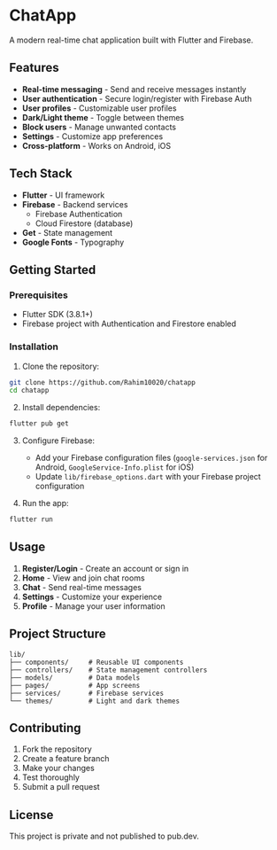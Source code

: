 # ChatApp

A modern real-time chat application built with Flutter and Firebase.

## Features

- **Real-time messaging** - Send and receive messages instantly
- **User authentication** - Secure login/register with Firebase Auth
- **User profiles** - Customizable user profiles
- **Dark/Light theme** - Toggle between themes
- **Block users** - Manage unwanted contacts
- **Settings** - Customize app preferences
- **Cross-platform** - Works on Android, iOS

## Tech Stack

- **Flutter** - UI framework
- **Firebase** - Backend services
  - Firebase Authentication
  - Cloud Firestore (database)
- **Get** - State management
- **Google Fonts** - Typography

## Getting Started

### Prerequisites

- Flutter SDK (3.8.1+)
- Firebase project with Authentication and Firestore enabled

### Installation

1. Clone the repository:
```bash
git clone https://github.com/Rahim10020/chatapp
cd chatapp
```

2. Install dependencies:
```bash
flutter pub get
```

3. Configure Firebase:
   - Add your Firebase configuration files (`google-services.json` for Android, `GoogleService-Info.plist` for iOS)
   - Update `lib/firebase_options.dart` with your Firebase project configuration

4. Run the app:
```bash
flutter run
```

## Usage

1. **Register/Login** - Create an account or sign in
2. **Home** - View and join chat rooms
3. **Chat** - Send real-time messages
4. **Settings** - Customize your experience
5. **Profile** - Manage your user information

## Project Structure

```
lib/
├── components/     # Reusable UI components
├── controllers/    # State management controllers
├── models/         # Data models
├── pages/          # App screens
├── services/       # Firebase services
└── themes/         # Light and dark themes
```

## Contributing

1. Fork the repository
2. Create a feature branch
3. Make your changes
4. Test thoroughly
5. Submit a pull request

## License

This project is private and not published to pub.dev.
